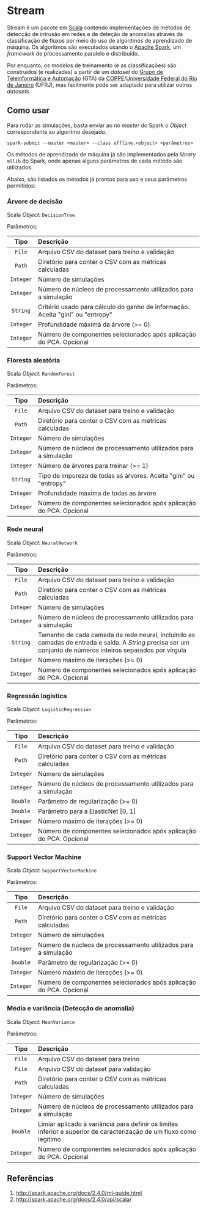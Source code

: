 # Stream

Stream é um pacote em [Scala](https://scala-lang.org/) contendo implementações de métodos de detecção de intrusão em redes e de deteção de anomalias através da classificação de fluxos por meio do uso de algoritmos de aprendizado de máquina. Os algoritmos são executados usando o [Apache Spark](https://spark.apache.org/), um *framework* de processamento paralelo e distribuído.

Por enquanto, os modelos de treinamento (e as classificações) são construídos (e realizadas) a partir de um *dataset* do [Grupo de Teleinformática e Automação](https://www.gta.ufrj.br/) (GTA) da [COPPE](http://www.coppe.ufrj.br/)/[Universidade Federal do Rio de Janeiro](https://ufrj.br/) (UFRJ), mas facilmente pode ser adaptado para utilizar outros *datasets*.

## Como usar

Para rodar as simulações, basta enviar ao nó *master* do Spark o *Object* correspondente ao algoritmo desejado.

`spark-submit --master <master> --class offline.<object> <parâmetros>`

Os métodos de aprendizado de máquina já são implementados pela *library* `mllib` do Spark, onde apenas alguns parâmetros de cada método são utilizados.

Abaixo, são listados os métodos já prontos para uso e seus parâmetros permitidos:

### Árvore de decisão

Scala *Object*: `DecisionTree`

Parâmetros:

Tipo | Descrição |
| :---: | :--- |
| `File` | Arquivo CSV do dataset para treino e validação |
| `Path` | Diretório para conter o CSV com as métricas calculadas |
| `Integer` | Número de simulações |
| `Integer` | Número de núcleos de processamento utilizados para a simulação |
| `String` | Critério usado para cálculo do ganho de informação. Aceita "gini" ou "entropy" |
| `Integer` | Profundidade máxima da árvore (>= 0) |
| `Integer` | Número de componentes selecionados após aplicação do PCA. Opcional |

### Floresta aleatória

Scala *Object*: `RandomForest`

Parâmetros:

Tipo | Descrição |
| :---: | :--- |
| `File` | Arquivo CSV do dataset para treino e validação |
| `Path` | Diretório para conter o CSV com as métricas calculadas |
| `Integer` | Número de simulações |
| `Integer` | Número de núcleos de processamento utilizados para a simulação |
| `Integer` | Número de árvores para treinar (>= 1) |
| `String` | Tipo de impureza de todas as árvores. Aceita "gini" ou "entropy" |
| `Integer` | Profundidade máxima de todas as árvore |
| `Integer` | Número de componentes selecionados após aplicação do PCA. Opcional |

### Rede neural

Scala *Object*: `NeuralNetwork`

Parâmetros:

Tipo | Descrição |
| :---: | :--- |
| `File` | Arquivo CSV do dataset para treino e validação |
| `Path` | Diretório para conter o CSV com as métricas calculadas |
| `Integer` | Número de simulações |
| `Integer` | Número de núcleos de processamento utilizados para a simulação |
| `String` | Tamanho de cada camada da rede neural, incluindo as camadas de entrada e saída. A *String* precisa ser um conjunto de números inteiros separados por vírgula |
| `Integer` | Número máximo de iterações (>= 0) |
| `Integer` | Número de componentes selecionados após aplicação do PCA. Opcional |

### Regressão logística

Scala *Object*: `LogisticRegression`

Parâmetros:

Tipo | Descrição |
| :---: | :--- |
| `File` | Arquivo CSV do dataset para treino e validação |
| `Path` | Diretório para conter o CSV com as métricas calculadas |
| `Integer` | Número de simulações |
| `Integer` | Número de núcleos de processamento utilizados para a simulação |
| `Double` | Parâmetro de regularização (>= 0) |
| `Double` | Parâmetro para a ElasticNet [0, 1] |
| `Integer` | Número máximo de iterações (>= 0) |
| `Integer` | Número de componentes selecionados após aplicação do PCA. Opcional |

### Support Vector Machine

Scala *Object*: `SupportVectorMachine`

Parâmetros:

Tipo | Descrição |
| :---: | :--- |
| `File` | Arquivo CSV do dataset para treino e validação |
| `Path` | Diretório para conter o CSV com as métricas calculadas |
| `Integer` | Número de simulações |
| `Integer` | Número de núcleos de processamento utilizados para a simulação |
| `Double` | Parâmetro de regularização (>= 0) |
| `Integer` | Número máximo de iterações (>= 0) |
| `Integer` | Número de componentes selecionados após aplicação do PCA. Opcional |

### Média e variância (Detecção de anomalia)

Scala *Object*: `MeanVariance`

Parâmetros:

Tipo | Descrição |
| :---: | :--- |
| `File` | Arquivo CSV do dataset para treino |
| `File` | Arquivo CSV do dataset para validação |
| `Path` | Diretório para conter o CSV com as métricas calculadas |
| `Integer` | Número de simulações |
| `Integer` | Número de núcleos de processamento utilizados para a simulação |
| `Double` | Limiar aplicado à variância para definir os limites inferior e superior de caracterização de um fluxo como legítimo |
| `Integer` | Número de componentes selecionados após aplicação do PCA. Opcional |

## Referências

1. http://spark.apache.org/docs/2.4.0/ml-guide.html
1. http://spark.apache.org/docs/2.4.0/api/scala/
